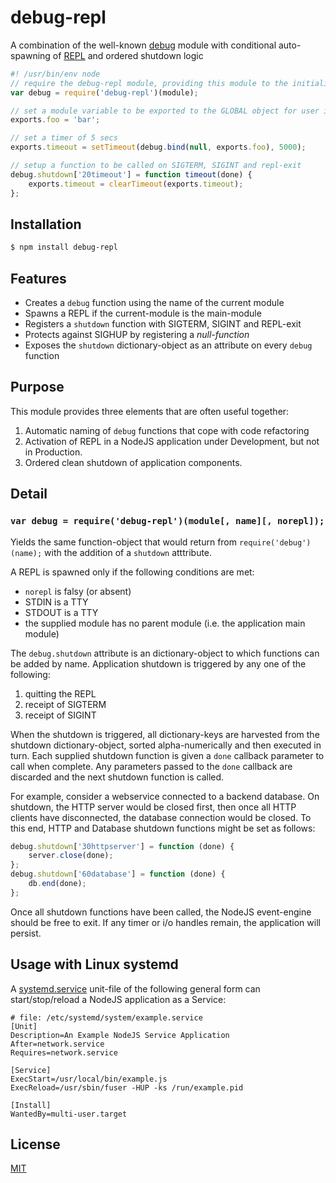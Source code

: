 # debug-repl
A combination of the well-known [debug](https://www.npmjs.com/package/debug) 
module with conditional auto-spawning of 
[REPL](https://nodejs.org/dist/latest-v4.x/docs/api/repl.html) and ordered 
shutdown logic

```js
#! /usr/bin/env node
// require the debug-repl module, providing this module to the initialiser
var debug = require('debug-repl')(module);

// set a module variable to be exported to the GLOBAL object for user inspection
exports.foo = 'bar';

// set a timer of 5 secs
exports.timeout = setTimeout(debug.bind(null, exports.foo), 5000);

// setup a function to be called on SIGTERM, SIGINT and repl-exit
debug.shutdown['20timeout'] = function timeout(done) {
    exports.timeout = clearTimeout(exports.timeout);
};
```

## Installation

```bash
$ npm install debug-repl
```

## Features

  * Creates a `debug` function using the name of the current module
  * Spawns a REPL if the current-module is the main-module
  * Registers a `shutdown` function with SIGTERM, SIGINT and REPL-exit
  * Protects against SIGHUP by registering a _null-function_
  * Exposes the `shutdown` dictionary-object as an attribute on every `debug`
  function
  
## Purpose

This module provides three elements that are often useful together:

  1. Automatic naming of `debug` functions that cope with code refactoring
  2. Activation of REPL in a NodeJS application under Development, but not in 
Production.
  3. Ordered clean shutdown of application components.

## Detail

### `var debug = require('debug-repl')(module[, name][, norepl]);`

Yields the same function-object that would return from 
`require('debug')(name);` with the addition of a `shutdown` atttribute.

A REPL is spawned only if the following conditions are met:

  * `norepl` is falsy (or absent)
  * STDIN is a TTY
  * STDOUT is a TTY
  * the supplied module has no parent module (i.e. the application main module)
  
The `debug.shutdown` attribute is an dictionary-object to which functions can 
be added by name. Application shutdown is triggered by any one of the following:

  1. quitting the REPL
  2. receipt of SIGTERM
  3. receipt of SIGINT

When the shutdown is triggered, all dictionary-keys are harvested from the 
shutdown dictionary-object, sorted alpha-numerically and then executed in turn. 
Each supplied shutdown function is given a `done` callback parameter to call 
when complete. Any parameters passed to the `done` callback are discarded and 
the next shutdown function is called.

For example, consider a webservice connected to a backend database. On shutdown,
the HTTP server would be closed first, then once all HTTP clients have 
disconnected, the database connection would be closed. To this end, HTTP and 
Database shutdown functions might be set as follows:

```js
debug.shutdown['30httpserver'] = function (done) {
    server.close(done);
};
debug.shutdown['60database'] = function (done) {
    db.end(done);
};
```

Once all shutdown functions have been called, the NodeJS event-engine should be
free to exit. If any timer or i/o handles remain, the application will persist.

## Usage with Linux __systemd__

A [systemd.service](https://www.freedesktop.org/software/systemd/man/systemd.service.html) 
unit-file of the following general form can start/stop/reload
a NodeJS application as a Service:

```
# file: /etc/systemd/system/example.service
[Unit]
Description=An Example NodeJS Service Application
After=network.service
Requires=network.service

[Service]
ExecStart=/usr/local/bin/example.js
ExecReload=/usr/sbin/fuser -HUP -ks /run/example.pid

[Install]
WantedBy=multi-user.target
```

## License

  [MIT](LICENSE)